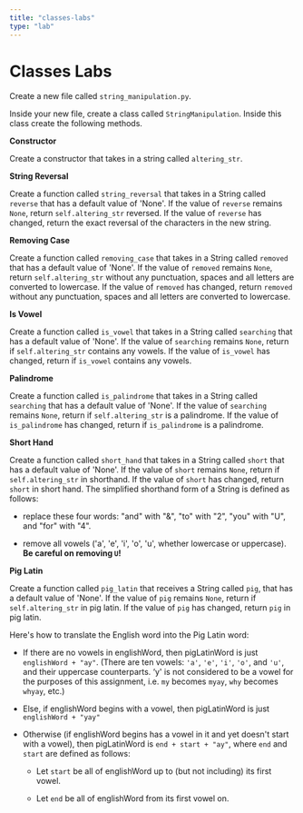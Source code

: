 ```yaml
---
title: "classes-labs"
type: "lab"
---
```


# Classes Labs

Create a new file called `string_manipulation.py`.

Inside your new file, create a class called `StringManipulation`. Inside this class create the following methods.

**Constructor**

Create a constructor that takes in a string called `altering_str`.

**String Reversal**

Create a function called `string_reversal` that takes in a String called `reverse` that has a default value of 'None'. If the value of `reverse` remains `None`, return `self.altering_str` reversed. If the value of `reverse` has changed, return the exact reversal of the characters in the new string.

**Removing Case**

Create a function called `removing_case` that takes in a String called `removed` that has a default value of 'None'. If the value of `removed` remains `None`, return `self.altering_str` without any punctuation, spaces and all letters are converted to lowercase. If the value of `removed` has changed, return `removed` without any punctuation, spaces and all letters are converted to lowercase.

**Is Vowel**

Create a function called `is_vowel` that takes in a String called `searching` that has a default value of 'None'. If the value of `searching` remains `None`, return if `self.altering_str` contains any vowels. If the value of `is_vowel` has changed, return if `is_vowel` contains any vowels.

**Palindrome**

Create a function called `is_palindrome` that takes in a String called `searching` that has a default value of 'None'. If the value of `searching` remains `None`, return if `self.altering_str` is a palindrome. If the value of `is_palindrome` has changed, return if `is_palindrome` is a palindrome.

**Short Hand**

Create a function called `short_hand` that takes in a String called `short` that has a default value of 'None'. If the value of `short` remains `None`, return if `self.altering_str` in shorthand. If the value of `short` has changed, return `short` in short hand. The simplified shorthand form of a String is defined as follows:

- replace these four words: "and" with "&", "to" with "2", "you" with "U", and "for" with "4".
    
- remove all vowels ('a', 'e', 'i', 'o', 'u', whether lowercase or uppercase). **Be careful on removing `U`!**
    

**Pig Latin**

Create a function called `pig_latin` that receives a String called `pig`, that has a default value of 'None'. If the value of `pig` remains `None`, return if `self.altering_str` in pig latin. If the value of `pig` has changed, return `pig` in pig latin.

Here's how to translate the English word into the Pig Latin word:

- If there are no vowels in englishWord, then pigLatinWord is just `englishWord + "ay"`. (There are ten vowels: `'a'`, `'e'`, `'i'`, `'o'`, and `'u'`, and their uppercase counterparts. ‘y' is not considered to be a vowel for the purposes of this assignment, i.e. `my` becomes `myay`, `why` becomes `whyay`, etc.)
    
- Else, if englishWord begins with a vowel, then pigLatinWord is just `englishWord + "yay"`
    
- Otherwise (if englishWord begins has a vowel in it and yet doesn't start with a vowel), then pigLatinWord is `end + start + "ay"`, where `end` and `start` are defined as follows:
    
    
    - Let `start` be all of englishWord up to (but not including) its first vowel.
        
    - Let `end` be all of englishWord from its first vowel on.

